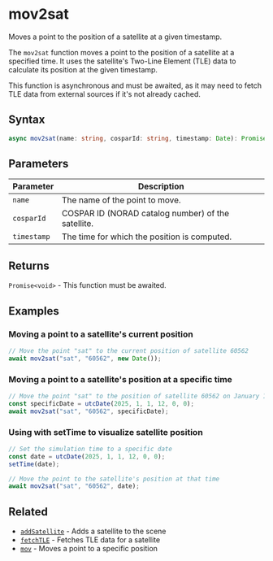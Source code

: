 # mov2sat

Moves a point to the position of a satellite at a given timestamp.

The `mov2sat` function moves a point to the position of a satellite at a specified time. It uses the satellite's Two-Line Element (TLE) data to calculate its position at the given timestamp.

This function is asynchronous and must be awaited, as it may need to fetch TLE data from external sources if it's not already cached.

## Syntax

```typescript
async mov2sat(name: string, cosparId: string, timestamp: Date): Promise<void>
```

## Parameters

| Parameter   | Description                                                                 |
|-------------|-----------------------------------------------------------------------------|
| `name`      | The name of the point to move.                                              |
| `cosparId`  | COSPAR ID (NORAD catalog number) of the satellite.                          |
| `timestamp` | The time for which the position is computed.                                |

## Returns

`Promise<void>` - This function must be awaited.

## Examples

### Moving a point to a satellite's current position

```javascript
// Move the point "sat" to the current position of satellite 60562
await mov2sat("sat", "60562", new Date());
```

### Moving a point to a satellite's position at a specific time

```javascript
// Move the point "sat" to the position of satellite 60562 on January 1, 2025
const specificDate = utcDate(2025, 1, 1, 12, 0, 0);
await mov2sat("sat", "60562", specificDate);
```

### Using with setTime to visualize satellite position

```javascript
// Set the simulation time to a specific date
const date = utcDate(2025, 1, 1, 12, 0, 0);
setTime(date);

// Move the point to the satellite's position at that time
await mov2sat("sat", "60562", date);
```

## Related

- [`addSatellite`](/dsl/commands/addSatellite) - Adds a satellite to the scene
- [`fetchTLE`](/dsl/commands/fetchTLE) - Fetches TLE data for a satellite
- [`mov`](/dsl/commands/mov) - Moves a point to a specific position
